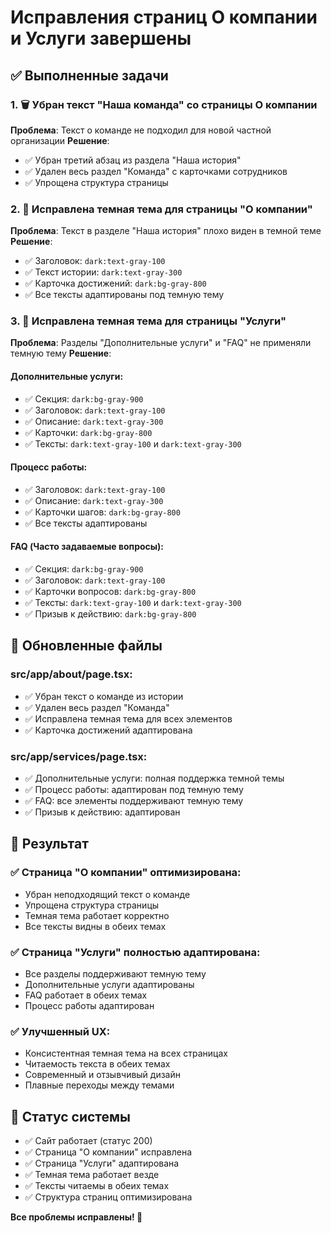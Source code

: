 # Исправления страниц О компании и Услуги завершены

## ✅ Выполненные задачи

### 1. 🗑️ Убран текст "Наша команда" со страницы О компании
**Проблема**: Текст о команде не подходил для новой частной организации
**Решение**: 
- ✅ Убран третий абзац из раздела "Наша история"
- ✅ Удален весь раздел "Команда" с карточками сотрудников
- ✅ Упрощена структура страницы

### 2. 🎨 Исправлена темная тема для страницы "О компании"
**Проблема**: Текст в разделе "Наша история" плохо виден в темной теме
**Решение**:
- ✅ Заголовок: `dark:text-gray-100`
- ✅ Текст истории: `dark:text-gray-300`
- ✅ Карточка достижений: `dark:bg-gray-800`
- ✅ Все тексты адаптированы под темную тему

### 3. 🎨 Исправлена темная тема для страницы "Услуги"
**Проблема**: Разделы "Дополнительные услуги" и "FAQ" не применяли темную тему
**Решение**:

#### Дополнительные услуги:
- ✅ Секция: `dark:bg-gray-900`
- ✅ Заголовок: `dark:text-gray-100`
- ✅ Описание: `dark:text-gray-300`
- ✅ Карточки: `dark:bg-gray-800`
- ✅ Тексты: `dark:text-gray-100` и `dark:text-gray-300`

#### Процесс работы:
- ✅ Заголовок: `dark:text-gray-100`
- ✅ Описание: `dark:text-gray-300`
- ✅ Карточки шагов: `dark:bg-gray-800`
- ✅ Все тексты адаптированы

#### FAQ (Часто задаваемые вопросы):
- ✅ Секция: `dark:bg-gray-900`
- ✅ Заголовок: `dark:text-gray-100`
- ✅ Карточки вопросов: `dark:bg-gray-800`
- ✅ Тексты: `dark:text-gray-100` и `dark:text-gray-300`
- ✅ Призыв к действию: `dark:bg-gray-800`

## 📁 Обновленные файлы

### src/app/about/page.tsx:
- ✅ Убран текст о команде из истории
- ✅ Удален весь раздел "Команда"
- ✅ Исправлена темная тема для всех элементов
- ✅ Карточка достижений адаптирована

### src/app/services/page.tsx:
- ✅ Дополнительные услуги: полная поддержка темной темы
- ✅ Процесс работы: адаптирован под темную тему
- ✅ FAQ: все элементы поддерживают темную тему
- ✅ Призыв к действию: адаптирован

## 🎯 Результат

### ✅ Страница "О компании" оптимизирована:
- Убран неподходящий текст о команде
- Упрощена структура страницы
- Темная тема работает корректно
- Все тексты видны в обеих темах

### ✅ Страница "Услуги" полностью адаптирована:
- Все разделы поддерживают темную тему
- Дополнительные услуги адаптированы
- FAQ работает в обеих темах
- Процесс работы адаптирован

### ✅ Улучшенный UX:
- Консистентная темная тема на всех страницах
- Читаемость текста в обеих темах
- Современный и отзывчивый дизайн
- Плавные переходы между темами

## 🚀 Статус системы

- ✅ Сайт работает (статус 200)
- ✅ Страница "О компании" исправлена
- ✅ Страница "Услуги" адаптирована
- ✅ Темная тема работает везде
- ✅ Тексты читаемы в обеих темах
- ✅ Структура страниц оптимизирована

**Все проблемы исправлены! 🎉**